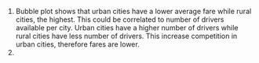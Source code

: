 1. Bubble plot shows that urban cities have a lower average fare while rural cities, the highest.
This could be correlated to number of drivers available per city. 
Urban cities have a higher number of drivers while rural cities have less number of drivers.
This increase competition in urban cities, therefore fares are lower. 
2.




